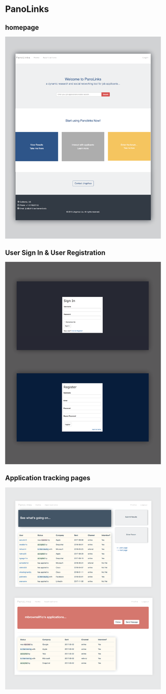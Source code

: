 # PanoLinks

## homepage

![alt home](https://github.com/liujingchao0519/PanoLinks/blob/master/screenshot/Home.png)

## User Sign In & User Registration

![alt signIn](https://github.com/liujingchao0519/PanoLinks/blob/master/screenshot/SignIn.png)

## Application tracking pages

![alt viewapps](https://github.com/liujingchao0519/PanoLinks/blob/master/screenshot/app.png)
